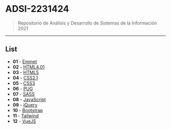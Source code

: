 # ADSI-2231424
> Repositorio de Análisis y Desarrollo de Sistemas de la Información 2021
---
## List

- **01** - [Emmet](01-emmet/)
- **02** - [HTML4.01](02-html4.01/)
- **03** - [HTML5](03-html5/)
- **04** - [CSS2.1](04-css2.1/)
- **05** - [CSS3](05-css3/)
- **06** - [PUG](06-pug/)
- **07** - [SASS](07-sass/)
- **08** - [JavaScript](08-javascript/)
- **09** - [jQuery](09-jquery/)
- **10** - [Bootstrap](10-bootstrap/)
- **11** - [Tailwind](11-tailwind/)
- **12** - [VueJS](12-vuejs/)